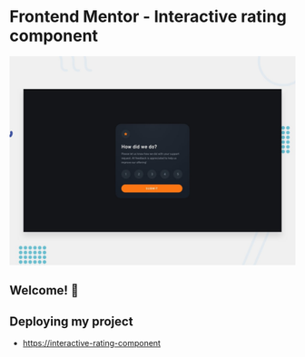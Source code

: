 # Frontend Mentor - Interactive rating component

![Design preview for the Interactive rating component coding challenge](./design/desktop-preview.jpg)

## Welcome! 👋

## Deploying my project

- [https://interactive-rating-component](https://interactive-rating-component-plum-six.vercel.app/)

